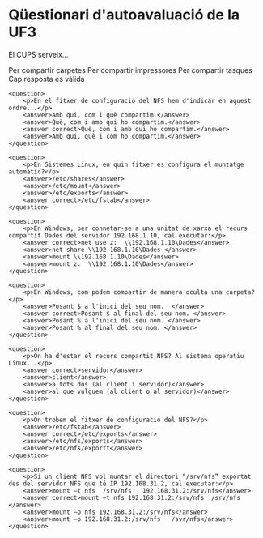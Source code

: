 # Qüestionari d'autoavaluació de la UF3

<quiz name="">
    <question>
        <p>El CUPS serveix... </p>
        <answer>Per compartir carpetes</answer>
        <answer correct>Per compartir impressores</answer>
        <answer>Per compartir tasques</answer>
        <answer>Cap resposta es vàlida</answer>
    </question>
    
    <question>
        <p>En el fitxer de configuració del NFS hem d'indicar en aquest ordre...</p>
        <answer>Amb qui, com i què compartim.</answer>
        <answer>Què, com i amb qui ho compartim.</answer>
        <answer correct>Què, com i amb qui ho compartim.</answer>
        <answer>Amb qui, què i com ho compartim.</answer>
    </question>

    <question>
        <p>En Sistemes Linux, en quin fitxer es configura el muntatge automàtic?</p>
        <answer>/etc/shares</answer>
        <answer>/etc/mount</answer>
        <answer>/etc/exports</answer>
        <answer correct>/etc/fstab</answer>
    </question>
    
    <question>
        <p>En Windows, per connetar-se a una unitat de xarxa el recurs compartit Dades del servidor 192.168.1.10, cal executar:</p>
        <answer correct>net use z:  \\192.168.1.10\Dades</answer>
        <answer>net share \\192.168.1.10\Dades </answer>
        <answer>mount \\192.168.1.10\Dades</answer>
        <answer>mount z:  \\192.168.1.10\Dades</answer>
    </question>
    
    <question>
        <p>En Windows, com podem compartir de manera oculta una carpeta?</p>
        <answer>Posant $ a l'inici del seu nom.  </answer>
        <answer correct>Posant $ al final del seu nom. </answer>
        <answer>Posant % a l'inici del seu nom. </answer>
        <answer>Posant % al final del seu nom. </answer>
    </question>  
    
    <question>
        <p>On ha d'estar el recurs compartit NFS? Al sistema operatiu Linux...</p>
        <answer correct>servidor</answer>
        <answer>client</answer>
        <answer>a tots dos (al client i servidor)</answer>
        <answer>al que vulguem (al client o al servidor)</answer>
    </question>
    
    <question>
        <p>On trobem el fitxer de configuració del NFS?</p>
        <answer>/etc/fstab</answer>
        <answer correct>/etc/exports</answer>
        <answer>/etc/nfs/exports</answer>
        <answer>/etc/nfs/exportt</answer>
    </question>
    
    <question>
        <p>Si un client NFS vol muntar el directori “/srv/nfs” exportat des del servidor NFS que té IP 192.168.31.2, cal executar:</p>
        <answer>mount –t nfs  /srv/nfs   192.168.31.2:/srv/nfs</answer>
        <answer correct>mount –t nfs 192.168.31.2:/srv/nfs  /srv/nfs </answer>
        <answer>mount –p nfs 192.168.31.2:/srv/nfs</answer>
        <answer>mount –p 192.168.31.2:/srv/nfs   /svr/nfs</answer>
    </question>
</quiz>
